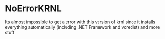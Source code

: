 # NoErrorKRNL
Its almost impossible to get a error with this version of krnl since it installs everything automatically (including .NET Framework and vcredist) and more stuff
